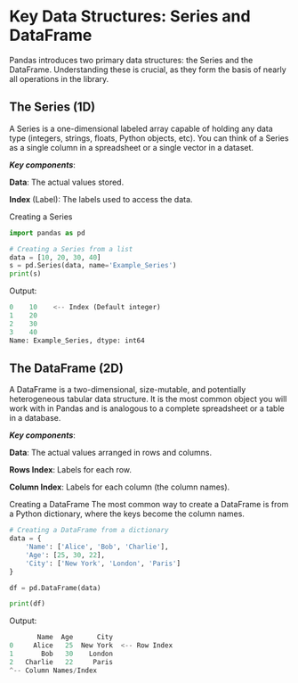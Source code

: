 # Key Data Structures: Series and DataFrame

Pandas introduces two primary data structures: the Series and the DataFrame. Understanding these is crucial, as they form the basis of nearly all operations in the library.

## The Series (1D)

A Series is a one-dimensional labeled array capable of holding any data type (integers, strings, floats, Python objects, etc). You can think of a Series as a single column in a spreadsheet or a single vector in a dataset.

***Key components***:

**Data**: The actual values stored.

**Index** (Label): The labels used to access the data.

Creating a Series

```Python
import pandas as pd

# Creating a Series from a list
data = [10, 20, 30, 40]
s = pd.Series(data, name='Example_Series')
print(s)
```

Output:
```Python
0    10    <-- Index (Default integer)
1    20
2    30
3    40
Name: Example_Series, dtype: int64
```

## The DataFrame (2D)

A DataFrame is a two-dimensional, size-mutable, and potentially heterogeneous tabular data structure. It is the most common object you will work with in Pandas and is analogous to a complete spreadsheet or a table in a database.

***Key components***:

**Data**: The actual values arranged in rows and columns.

**Rows Index**: Labels for each row.

**Column Index**: Labels for each column (the column names).

Creating a DataFrame
The most common way to create a DataFrame is from a Python dictionary, where the keys become the column names.

```Python
# Creating a DataFrame from a dictionary
data = {
    'Name': ['Alice', 'Bob', 'Charlie'],
    'Age': [25, 30, 22],
    'City': ['New York', 'London', 'Paris']
}

df = pd.DataFrame(data)

print(df)
```

Output:
```Python
       Name  Age      City
0     Alice   25  New York  <-- Row Index
1       Bob   30    London
2   Charlie   22     Paris
^-- Column Names/Index
```